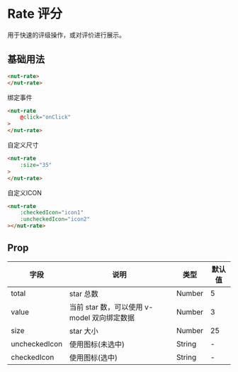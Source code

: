 # Rate 评分

用于快速的评级操作，或对评价进行展示。

## 基础用法

```html
<nut-rate>
</nut-rate>
```

绑定事件

```html
<nut-rate 
    @click="onClick"
>
</nut-rate>
```

自定义尺寸

```html
<nut-rate 
    :size="35"
>
</nut-rate>
```

自定义ICON

```html
<nut-rate
    :checkedIcon="icon1"
    :uncheckedIcon="icon2"
></nut-rate>
```

## Prop

| 字段 | 说明 | 类型 | 默认值
| ----- | ----- | ----- | -----
| total | star 总数 | Number | 5
| value | 当前 star 数，可以使用 v-model 双向绑定数据 | Number | 3
| size | star 大小 | Number | 25
| uncheckedIcon | 使用图标(未选中) | String | -
| checkedIcon | 使用图标(选中) | String | -